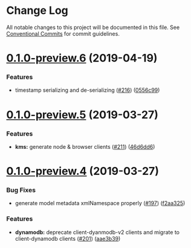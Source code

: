 # Change Log

All notable changes to this project will be documented in this file.
See [Conventional Commits](https://conventionalcommits.org) for commit guidelines.

# [0.1.0-preview.6](https://github.com/aws/aws-sdk-js-v3/compare/@aws-sdk/service-types-generator@0.1.0-preview.5...@aws-sdk/service-types-generator@0.1.0-preview.6) (2019-04-19)


### Features

* timestamp serializing and de-serializing ([#216](https://github.com/aws/aws-sdk-js-v3/issues/216)) ([0556c99](https://github.com/aws/aws-sdk-js-v3/commit/0556c99))





# [0.1.0-preview.5](https://github.com/aws/aws-sdk-js-v3/compare/@aws-sdk/service-types-generator@0.1.0-preview.4...@aws-sdk/service-types-generator@0.1.0-preview.5) (2019-03-27)


### Features

* **kms:** generate node & browser clients ([#211](https://github.com/aws/aws-sdk-js-v3/issues/211)) ([46d6dd6](https://github.com/aws/aws-sdk-js-v3/commit/46d6dd6))





# [0.1.0-preview.4](https://github.com/aws/aws-sdk-js-v3/compare/@aws-sdk/service-types-generator@0.1.0-preview.3...@aws-sdk/service-types-generator@0.1.0-preview.4) (2019-03-27)


### Bug Fixes

* generate model metadata xmlNamespace properly ([#197](https://github.com/aws/aws-sdk-js-v3/issues/197)) ([f2aa325](https://github.com/aws/aws-sdk-js-v3/commit/f2aa325))


### Features

* **dynamodb:** deprecate client-dyanmodb-v2 clients and migrate to client-dynamodb clients ([#201](https://github.com/aws/aws-sdk-js-v3/issues/201)) ([aae3b39](https://github.com/aws/aws-sdk-js-v3/commit/aae3b39))
